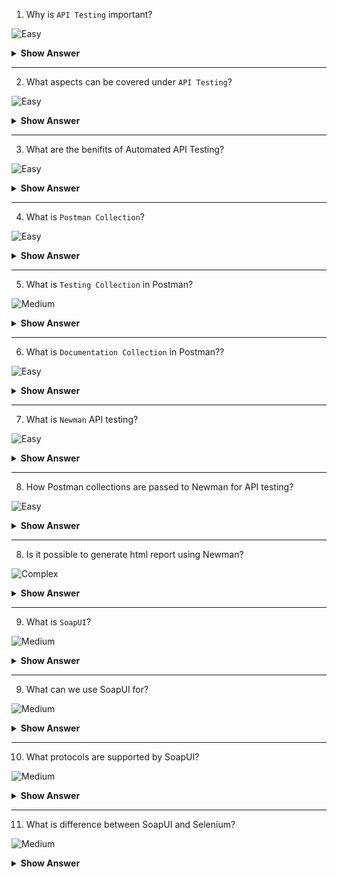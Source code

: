 1. Why is `API Testing` important?

![Easy](https://github.com/revaturelabs/interviewquestions/blob/dev/ComplexityTags/simple%20(2).svg)

<details>
<summary><b>Show Answer</b></summary>
<blockquote>

- API Testing is important for ensuring that API which we built performs as expected when faced with a wide variety of expected and unexpected requests.

</blockquote>
</details>
  
---

2. What aspects can be covered under `API Testing`?

![Easy](https://github.com/revaturelabs/interviewquestions/blob/dev/ComplexityTags/simple%20(2).svg)

<details>
<summary><b>Show Answer</b></summary>
<blockquote>

API testing can be done on the below aspects:
- `Functional Testing`: Checks API's functionality, takes payload in the form of JSON or XML and provides the response code and response body. 
- `Load Testing`:  Checks the performance under the specific load and determines how much traffic the API can handle before being overloaded. 
- `Security Testing`: Checks vulnerabilities like authentication and sensitive data is encrypted over HTTP and includes penetration testing validating authentication.

</blockquote>
</details>
  
---

3. What are the benifits of Automated API Testing?

![Easy](https://github.com/revaturelabs/interviewquestions/blob/dev/ComplexityTags/simple%20(2).svg)

<details><summary><b> Show Answer</b></summary>

<blockquote>

There are many benefits to automating API testing, including:
- **Improved accuracy**: Automated tests improves precision than manual testing.
- **Reduced cost**: Comparatively less expensive to run than manual tests.
- **Increased coverage**: Can cover a larger area of functionality than manual tests.
- **Faster feedback**: More quicker results than manual tests.
- **Easier maintenance**: Easier to maintain and update than manual tests.
- **Reduced human error**: Produce less errors than manual tests run by DevOps.

</blockquote>

</details>

---

4. What is `Postman Collection`?

![Easy](https://github.com/revaturelabs/interviewquestions/blob/dev/ComplexityTags/simple%20(2).svg)

<details>
<summary><b>Show Answer</b></summary>
<blockquote>

- `Postman Collection` is a tidy way to group our API requests together so you can save, reuse, and share them with others.
  
  
</blockquote>
</details>
  
---

5. What is `Testing Collection` in Postman?

![Medium](https://github.com/revaturelabs/interviewquestions/blob/dev/ComplexityTags/Medium%20(2).svg)

<details>
<summary><b>Show Answer</b></summary>
<blockquote>

- Testing Collection in Postman are used for testing the behavior of our API. 
- We can communicate with other team members about how API functions or demonstrating the API’s behavior under various circumstances.

</blockquote>
</details>
  
---
  
6. What is `Documentation Collection` in Postman??

![Easy](https://github.com/revaturelabs/interviewquestions/blob/dev/ComplexityTags/simple%20(2).svg)

<details><summary><b> Show Answer</b></summary>

<blockquote>

- Documentation Collection in Postman are used for documentation, or showing others how to consume the API.
- Documentation should cover why the APIs used are important, the how and why to use each endpoint, with examples.
     
</blockquote>

</details>

---

7. What is `Newman` API testing?
   
![Easy](https://github.com/revaturelabs/interviewquestions/blob/dev/ComplexityTags/simple%20(2).svg)

<details><summary><b> Show Answer</b></summary>

<blockquote>

- `Newman` is a command-line Collection Runner for Postman. 
- We can run and test a Postman Collection directly from the command line. 
- It's built with extensibility in mind and easily integrates with CI servers and build systems.
- Newman resides in the npm registry and on GitHub.

</blockquote>

</details>
  
---

8. How Postman collections are passed to Newman for API testing?
   
![Easy](https://github.com/revaturelabs/interviewquestions/blob/dev/ComplexityTags/simple%20(2).svg)

<details><summary><b> Show Answer</b></summary>

<blockquote>

- Newman expects or consumes the JSON version of the collection as input.
- It can be obtained by simply exporting the collection in JSON collection format from postman or the URL of the Postman collection which is nothing but the same JSON that’s obtained by the collection export.

```
newman run {{collectionJsonPath}}
      OR
newman run {{collectionUrl}}
```

</blockquote>

</details>
  
---

8. Is it possible to generate html report using Newman?
   
![Complex](https://github.com/revaturelabs/interviewquestions/blob/dev/ComplexityTags/Complex%20(2).svg)

<details><summary><b> Show Answer</b></summary>

<blockquote>

- There are few custom node modules available for generating Newman test execution reports. 
- First we need ot install `newman-html-reporter` module.

```
npm install -g newman-reporter-html
```
- Once the node module is installed, it can be used along with the Newman run command as follows:

```
newman run Postman_Newman_Collection.json -e enVariable.json -r html
```
- The '-r' flag, indicates the newman-reporter-html module to be used with the Newman collection run.

</blockquote>

</details>
  
---

9. What is `SoapUI`?

![Medium](https://github.com/revaturelabs/interviewquestions/blob/dev/ComplexityTags/Medium%20(2).svg)

<details>
<summary><b>Show Answer</b></summary>
<blockquote>

- `SoapUI` is a tool for testing Web Services; these can be the SOAP Web Services as well RESTful Web Services or HTTP based services. 
- `SoapUI` is an Open Source and completely free tool with a commercial companion called `ReadyAPI` that has extra functionality for companies with mission critical Web Services.

</blockquote>
</details>
  
---

9. What can we use SoapUI for?

![Medium](https://github.com/revaturelabs/interviewquestions/blob/dev/ComplexityTags/Medium%20(2).svg)

<details>
<summary><b>Show Answer</b></summary>
<blockquote>

- SoapUI can be used for complete RESTful API and SOAP Web Service testing.
- We can do Functional Testing, Performance Testing, Interoperability Testing & Regression Testing etc using SoapUI. 
- Using SoapUI we can-
  - simulate Web Services. 
  - record tests and use them Later. 
  - create code stubs from the WSDL. 
  - create REST specifications(WADL)from recorded communication.
  - Just right click a functional test and run it as a load test.
  
</blockquote>
</details>
  
---

10. What protocols are supported by SoapUI?

![Medium](https://github.com/revaturelabs/interviewquestions/blob/dev/ComplexityTags/Medium%20(2).svg)

<details>
<summary><b>Show Answer</b></summary>
<blockquote>

- SoapUI has the most comprehensive support for various protocols as shown below:
  ![SoapUI protocols](https://user-images.githubusercontent.com/110081175/200236666-56cd75e8-7256-4ed6-8f67-c34b4437bd0a.PNG)
  
</blockquote>
</details>
  
---

11. What is difference between SoapUI and Selenium?

![Medium](https://github.com/revaturelabs/interviewquestions/blob/dev/ComplexityTags/Medium%20(2).svg)

<details>
<summary><b>Show Answer</b></summary>
<blockquote>

|SoapUI                               |Selenium                           |
|-------------------------------------|-----------------------------------|
| SoapUI is NOT used for User Interface Testing. It is only used for WebAPI or WebService Testing | Selenium is used for User Interface Testing.|
| Capability to test the data sent and received between the web browser and a web server. Can test the protocols/technologies such as REST, SOAP. | Selenium cannot test protocols, but they can test the UI behavior.|
| SoapUI able to perform functional, load and Security Testing of the above-mentioned technologies.| Selenium can perform only Functional Testing. Performance Testing to some extent because we can track execution time with regards to the performance but cannot test multi user and multi tenancy. Selenium certainly cannot be used for security testing. |
|SoapUI is PROTOCOL Dependent and NOT browser dependent. | Selenium depends on the browser capabilities. |
</blockquote>
</details>
